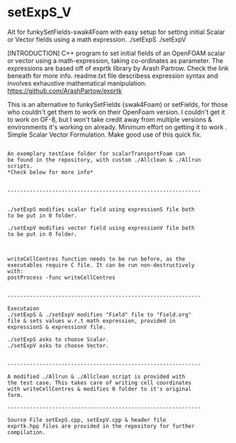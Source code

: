# setExpS_V
Alt  for funkySetFields-swak4Foam with easy setup for setting initial Scalar or Vector fields using a math expression. 
./setExpS ./setExpV


[INTRODUCTION]
C++ program to set initial fields of an OpenFOAM scalar or 
vector using a math-expression, taking co-ordinates as 
parameter. The expressions are based off of exprtk library 
by Arash Partrow. Check the link beneath for more info. 
readme.txt file describess expression syntax and involves 
exhaustive mathematical manipulation. 
https://github.com/ArashPartow/exprtk

This is an alternative to funkySetFields {swak4Foam) or 
setFields, for those who couldn't get them to work on their 
OpenFoam version. 
I couldn't get it to work on OF-8, but I won't take credit 
away from multiple versions & environments it's working on 
already. Minimum effort on getting it to work .
Simple Scalar Vector Formulation. 
Make good use of this quick fix. 

~~~~~~~~~~~~~~~~~~~~~~~~~~~~~~~~~~~~~~~~~~~~~~~~~~~~~~~~~~~~~

An exemplary testCase folder for scalarTransportFoam can 
be found in the repository, with custom ./Allclean & ./Allrun 
scripts. 
*Check below for more info*


-------------------------------------------------------------


./setExpS modifies scalar field using expressionS file both 
to be put in 0 folder. 

./setExpV modifies vector field using expressionV file both 
to be put in 0 folder. 



writeCellCentres function needs to be run before, as the  
executables require C file. It can be run non-destructively  
with:
postProcess -func writeCellCentres 


-------------------------------------------------------------

Executaion
./setExpS & ./setExpV modifies "Field" file to "Field.org"  
file & sets values w.r.t math expression, provided in  
expressionS & expressionV file. 

./setExpS asks to choose Scalar.
./setExpV asks to choose Vector.  


-------------------------------------------------------------

A modified ./Allrun & ./Allclean script is provided with  
the test case. This takes care of writing cell coordinates  
with writeCellCentres & modifies 0 folder to it's original  
form. 

-------------------------------------------------------------

Source File setExpS.cpp, setExpV.cpp & header file 
exprtk.hpp files are provided in the repository for further 
compilation. 
